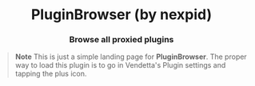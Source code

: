 <div align="center">
    <h1>PluginBrowser (by nexpid)</h1>
    <h3>Browse all proxied plugins</h3>
</div>

> **Note**
> This is just a simple landing page for **PluginBrowser**. The proper way to load this plugin is to go in Vendetta's Plugin settings and tapping the plus icon.